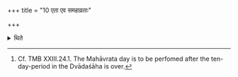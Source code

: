 +++
title = "10 एता एव समहाव्रताः"

+++

<details><summary>थिते</summary>

10. (The days in it are as follows:) the same days as in the twenty-seven-day-sacrificial-session along with a Mahāvrata day.[^1]  

[^1]: Cf. TMB XXIII.24.1. The Mahāvrata day is to be perfomed after the ten-day-period in the Dvādaśāha is over. 
</details>
